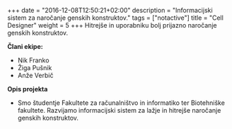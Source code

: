 +++
date = "2016-12-08T12:50:21+02:00"
description = "Informacijski sistem za naročanje genskih konstruktov."
tags = ["notactive"]
title = "Cell Designer"
weight = 5
+++
Hitrejše in uporabniku bolj prijazno naročanje genskih konstruktov.

<!--more-->

**Člani ekipe:**

- Nik Franko
- Žiga Pušnik
- Anže Verbič


**Opis projekta**

- Smo študentje Fakultete za računalništvo in informatiko ter Biotehniške
  fakultete. Razvijamo informacijski sistem za lažje in hitrejše naročanje
  genskih konstruktov.
